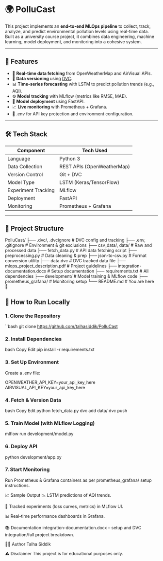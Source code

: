 # 🌍 PolluCast

This project implements an **end-to-end MLOps pipeline** to collect, track, analyze, and predict environmental pollution levels using real-time data. Built as a university course project, it combines data engineering, machine learning, model deployment, and monitoring into a cohesive system.

---

## 📌 Features

- 🔄 **Real-time data fetching** from OpenWeatherMap and AirVisual APIs.
- 🧊 **Data versioning** using [DVC](https://dvc.org/).
- 📊 **Time-series forecasting** with LSTM to predict pollution trends (e.g., AQI).
- ⚙️ **Model tracking** with MLflow (metrics like RMSE, MAE).
- 🚀 **Model deployment** using FastAPI.
- 📈 **Live monitoring** with Prometheus + Grafana.
- 🔐 .env for API key protection and environment configuration.

---

## 🛠 Tech Stack

| Component       | Tech Used                    |
|----------------|------------------------------|
| Language        | Python 3                     |
| Data Collection | REST APIs (OpenWeatherMap) |
| Version Control | Git + DVC                    |
| Model Type      | LSTM (Keras/TensorFlow)      |
| Experiment Tracking | MLflow                  |
| Deployment      | FastAPI                      |
| Monitoring      | Prometheus + Grafana         |

---

## 📂 Project Structure

PolluCast/ ├── .dvc/, .dvcignore # DVC config and tracking ├── .env, .gitignore # Environment & git exclusions ├── csv_data/, data/ # Raw and processed data ├── fetch_data.py # API data fetching script ├── preprocessing.py # Data cleaning & prep ├── json-to-csv.py # Format conversion utility ├── data.dvc # DVC tracked data file ├── mlops_project_description.pdf # Project guidelines ├── integration-documentation.docx # Setup documentation ├── requirements.txt # All dependencies ├── development/ # Model training & MLflow code ├── prometheus_grafana/ # Monitoring setup └── README.md # You are here 📖

## 🚀 How to Run Locally

### 1. Clone the Repository

``bash
git clone https://github.com/talhasiddik/PolluCast

### 2.  Install Dependencies
bash
Copy
Edit
pip install -r requirements.txt

### 3. Set Up Environment
Create a .env file:

OPENWEATHER_API_KEY=your_api_key_here
AIRVISUAL_API_KEY=your_api_key_here

### 4. Fetch & Version Data
bash
Copy
Edit
python fetch_data.py
dvc add data/
dvc push

### 5. Train Model (with MLflow Logging)
mlflow run development/model.py

### 6. Deploy API
python development/app.py

### 7. Start Monitoring
Run Prometheus & Grafana containers as per prometheus_grafana/ setup instructions.

📈 Sample Output
📉 LSTM predictions of AQI trends.

🧠 Tracked experiments (loss curves, metrics) in MLflow UI.

📊 Real-time performance dashboards in Grafana.

📚 Documentation
 integration-documentation.docx – setup and DVC integration/full project breakdown.


🙋‍♂️ Author
Talha Siddik

⚠️ Disclaimer
This project is for educational purposes only.

